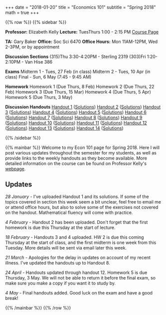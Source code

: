 +++
date = "2018-01-20"
title = "Economics 101"
subtitle = "Spring 2018"  
math = true
+++

{{% row %}}
{{% sidebar %}}

**Professor:** Elizabeth Kelly
**Lecture:** TuesThurs 1:00 - 2:15 PM
[Course Page](http://www.ssc.wisc.edu/~ekelly/econ101/)

**TA:** Gary Baker
**Office:** Soc Sci 6470
**Office Hours:** Mon 11AM-12PM, Wed 2-3PM, or by appointment

**Discussion Sections**
(315)Thu 3:30-4:20PM - Sterling 2319
(303)Fri 1:20-2:10PM - Van Hise 386


**Exams**
Midterm 1 - Tues, 27 Feb (in class)
Midterm 2 - Tues, 10 Apr (in class)
Final - Sun, 6 May (7:45 - 9:45 AM)

**Homework**
Homework 1 (Due Thurs,  8 Feb)
Homework 2 (Due Thurs, 22 Feb)
Homework 3 (Due Thurs, 15 Mar)
Homework 4 (Due Thurs, 5 Apr)
Homework 5 (Due Thurs, 3 May)

**Discussion Handouts** 
[Handout 1](https://www.dropbox.com/s/qbemvf2igxmb01u/handout1.pdf?dl=0) ([Solutions](https://www.dropbox.com/s/mcp4b9jlt4qmn9c/handout1Solutions.pdf?dl=0))
[Handout 2](https://www.dropbox.com/s/bxv8c7mekxu4tia/handout2.pdf?dl=0) ([Solutions](https://www.dropbox.com/s/fhlmje1at46ht77/handout2-solutions.pdf?dl=0))
[Handout 3](https://www.dropbox.com/s/b98fk6bmp93jeuh/handout3.pdf?dl=0) ([Solutions](https://www.dropbox.com/s/vlm7u74bpu8hh4b/handout3-solutions.pdf?dl=0))
[Handout 4](https://www.dropbox.com/s/bvmht9jt99070g3/handout4.pdf?dl=0) ([Solutions](https://www.dropbox.com/s/eeumha1fg5waifh/handout4-solutions.pdf?dl=0))
[Handout 5](https://www.dropbox.com/s/ce866baq233pua5/handout5.pdf?dl=0) ([Solutions](https://www.dropbox.com/s/y1ttydsp59avm6w/handout5-solutions.pdf?dl=0))
[Handout 6](https://www.dropbox.com/s/085ie5vm3jioh91/handout6.pdf?dl=0) ([Solutions](https://www.dropbox.com/s/101b425tb9vv3ft/handout6-solutions.pdf?dl=0))
[Handout 7](https://www.dropbox.com/s/wn6w7nsrexd9su2/handout7.pdf?dl=0) ([Solutions](https://www.dropbox.com/s/ev0i1dmklqhd7mx/handout7-solutions.pdf?dl=0))
[Handout 8](https://www.dropbox.com/s/wpjnbz9ug2kg2lm/handout8.pdf?dl=0) ([Solutions](https://www.dropbox.com/s/xfnadmtz7ohsj10/handout8-solutions.pdf?dl=0))
[Handout 9](https://www.dropbox.com/s/qk1iinglwqshuk5/handout9.pdf?dl=0) ([Solutions](https://www.dropbox.com/s/az93w7zkha0m157/handout9-solutions.pdf?dl=0))
[Handout 10](https://www.dropbox.com/s/x4cmycn3edbqfbd/handout10.pdf?dl=0) ([Solutions](https://www.dropbox.com/s/0tf577a5lfhz8mi/handout10-solutions.pdf?dl=0))
[Handout 11](https://www.dropbox.com/s/46ri40q0wlb8mnf/handout11.pdf?dl=0) ([Solutions](https://www.dropbox.com/s/5ayo5zzfle7qb47/handout11-solutions.pdf?dl=0))
[Handout 12](https://www.dropbox.com/s/r42hqcywjzrvvug/handout12.pdf?dl=0) ([Solutions](https://www.dropbox.com/s/8sfdcgxwjbq0zz7/handout12-solutions.pdf?dl=0))
[Handout 13](https://www.dropbox.com/s/nss302hus4twjt2/handout13.pdf?dl=0) ([Solutions](https://www.dropbox.com/s/4de81i7i5fdpznj/handout13-solutions.pdf?dl=0))
[Handout 14](https://www.dropbox.com/s/oupwpb9r3i38zco/handout14.pdf?dl=0) ([Solutions](https://www.dropbox.com/s/27kad8n28fdnwy4/handout14-solutions.pdf?dl=0))

{{% /sidebar %}}

{{% mainbar %}}
Welcome to my Econ 101 page for Spring 2018. Here I will post various updates throughout the semester for my students, as well as provide links to the weekly handouts as they become available. More detailed information on the course can be found on Professor Kelly's [webpage](http://www.ssc.wisc.edu/~ekelly/econ101/).

<h2>Updates</h2>

*28 January* - I've uploaded Handout 1 and its solutions. If some of the topics covered in section this week seem a bit unclear, feel free to email me or attend office hours, but also to solve some of the exercises not covered on the handout. Mathematical fluency will come with practice.

*4 February* - Handout 2 has been uploaded. Don't forget that the first homework is due this Thursday at the start of lecture.

*18 February* - Handouts 3 and 4 uploaded. HW 2 is due this coming Thursday at the start of class, and the first midterm is one week from this Tuesday. More details will be sent via email later this week.

*21 March* - Apologies for the delay in updates on account of my recent illness. I've updated the handouts up to Handout 8.

*24 April* - Handouts updated through handout 12. Homework 5 is due Thursday, 3 May. We will not be able to return it before the final exam, so make sure you make a copy if you want it to study by.

*4 May* - Final handouts added. Good luck on the exam and have a good break!

{{% /mainbar %}}
{{% /row %}}

